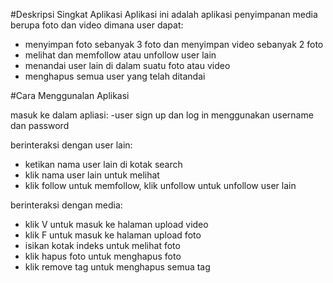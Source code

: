 #Deskripsi Singkat Aplikasi
Aplikasi ini adalah aplikasi penyimpanan media berupa foto dan video dimana user dapat:
- menyimpan foto sebanyak 3 foto dan menyimpan video sebanyak 2 foto
- melihat dan memfollow atau unfollow user lain
- menandai user lain di dalam suatu foto atau video
- menghapus semua user yang telah ditandai

#Cara Menggunalan Aplikasi

masuk ke dalam apliasi:
-user sign up dan log in menggunakan username dan password

berinteraksi dengan user lain:
- ketikan nama user lain di kotak search
- klik nama user lain untuk melihat
- klik follow untuk memfollow, klik unfollow untuk unfollow user lain

berinteraksi dengan media:
- klik V untuk masuk ke halaman upload video
- klik F untuk masuk ke halaman upload foto
- isikan kotak indeks untuk melihat foto
- klik hapus foto untuk menghapus foto
- klik remove tag untuk menghapus semua tag

